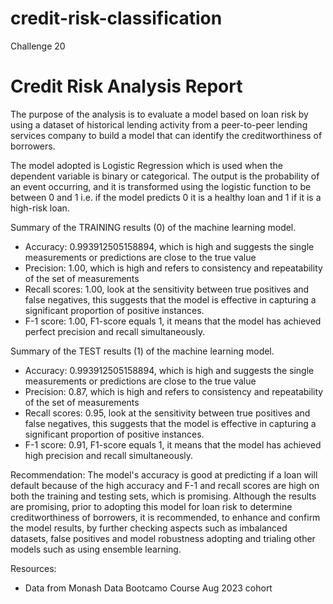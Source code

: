 # credit-risk-classification
Challenge 20


# Credit Risk Analysis Report
The purpose of the analysis is to evaluate a model based on loan risk  by using a dataset of historical lending activity from a peer-to-peer lending services company to build a model that can identify the creditworthiness of borrowers.


The model adopted is Logistic Regression which is used when the dependent variable is binary or categorical.
The output is the probability of an event occurring, and it is transformed using the logistic function to be between 0 and 1 i.e. if the model predicts 0 it is a healthy loan and 1 if it is a high-risk loan.


Summary of the TRAINING results (0) of the machine learning model.
- Accuracy: 0.993912505158894, which is high and suggests the single measurements or predictions are close to the true value
- Precision: 1.00, which is high and refers to consistency and repeatability of the set of measurements
- Recall scores: 1.00, look at the sensitivity between true positives and false negatives, this suggests that the model is effective in capturing a significant proportion of positive instances.
- F-1 score: 1.00, F1-score equals 1, it means that the model has achieved perfect precision and recall simultaneously.


Summary of the TEST results (1) of the machine learning model.
- Accuracy: 0.993912505158894, which is high and suggests the single measurements or predictions are close to the true value
- Precision: 0.87, which is high and refers to consistency and repeatability of the set of measurements
- Recall scores: 0.95, look at the sensitivity between true positives and false negatives, this suggests that the model is effective in capturing a significant proportion of positive instances.
- F-1 score: 0.91, F1-score equals 1, it means that the model has achieved high precision and recall simultaneously.


Recommendation:
The model's accuracy is good at predicting if a loan will default because of the high accuracy and F-1 and recall scores are high on both the training and testing sets, which is promising. Although the results are promising, prior to adopting this model for loan risk to determine creditworthiness of borrowers, it is recommended, to enhance and confirm the model results, by further checking aspects such as imbalanced datasets, false positives and model robustness adopting and trialing other models such as using ensemble learning.


Resources:
- Data from Monash Data Bootcamo Course Aug 2023 cohort